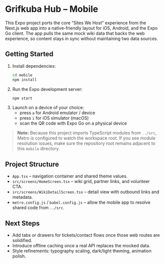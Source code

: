 # Grifkuba Hub – Mobile

This Expo project ports the core “Sites We Host” experience from the Next.js web app into a native-friendly layout for iOS, Android, and the Expo Go client. The app pulls the same mock wiki data that backs the web experience, so content stays in sync without maintaining two data sources.

## Getting Started

1. Install dependencies:
   ```bash
   cd mobile
   npm install
   ```
2. Run the Expo development server:
   ```bash
   npm start
   ```
3. Launch on a device of your choice:
   - press `a` for Android emulator / device
   - press `i` for iOS simulator (macOS)
   - scan the QR code with Expo Go on a physical device

> **Note:** Because this project imports TypeScript modules from `../src`, Metro is configured to watch the workspace root. If you see module resolution issues, make sure the repository root remains adjacent to this `mobile` directory.

## Project Structure

- `App.tsx` – navigation container and shared theme values.
- `src/screens/HomeScreen.tsx` – wiki grid, partner links, and volunteer CTA.
- `src/screens/WikiDetailScreen.tsx` – detail view with outbound links and metadata.
- `metro.config.js` / `babel.config.js` – allow the mobile app to resolve shared code from `../src`.

## Next Steps

- Add tabs or drawers for tickets/contact flows once those web routes are solidified.
- Introduce offline caching once a real API replaces the mocked data.
- Style refinements: typography scaling, dark/light theming, animation polish.

